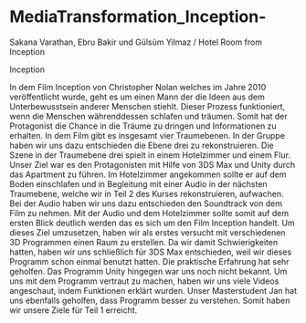 # MediaTransformation_Inception-
Sakana Varathan, Ebru Bakir und Gülsüm Yilmaz / Hotel Room from Inception


Inception 
 
In dem Film Inception von Christopher Nolan welches im Jahre 2010 veröffentlicht wurde, geht es um einen Mann der die Ideen aus dem Unterbewusstsein anderer Menschen stiehlt. Dieser Prozess funktioniert, wenn die Menschen währenddessen schlafen und träumen. Somit hat der Protagonist die Chance in die Träume zu dringen und Informationen zu erhalten. In dem Film gibt es insgesamt vier Traumebenen.
In der Gruppe haben wir uns dazu entschieden die Ebene drei zu rekonstruieren. Die Szene in der Traumebene drei spielt in einem Hotelzimmer und einem Flur. Unser Ziel war es den Protagonisten mit Hilfe von 3DS Max und Unity durch das Apartment zu führen. Im Hotelzimmer angekommen sollte er auf dem Boden einschlafen und in Begleitung mit einer Audio in der nächsten Traumebene, welche wir in Teil 2 des Kurses rekonstruieren, aufwachen. Bei der Audio haben wir uns dazu entschieden den Soundtrack von dem Film zu nehmen. Mit der Audio und dem Hotelzimmer sollte somit auf dem ersten Blick deutlich werden das es sich um den Film Inception handelt.
Um dieses Ziel umzusetzen, haben wir als erstes versucht mit verschiedenen 3D Programmen einen Raum zu erstellen. Da wir damit Schwierigkeiten hatten, haben wir uns schließlich für 3DS Max entschieden, weil wir dieses Programm schon einmal benutzt hatten. Die praktische Erfahrung hat sehr geholfen. Das Programm Unity hingegen war uns noch nicht bekannt. Um uns mit dem Programm vertraut zu machen, haben wir uns viele Videos angeschaut, indem Funktionen erklärt wurden. Unser Masterstudent Jan hat uns ebenfalls geholfen, dass Programm besser zu verstehen.
Somit haben wir unsere Ziele für Teil 1 erreicht.
